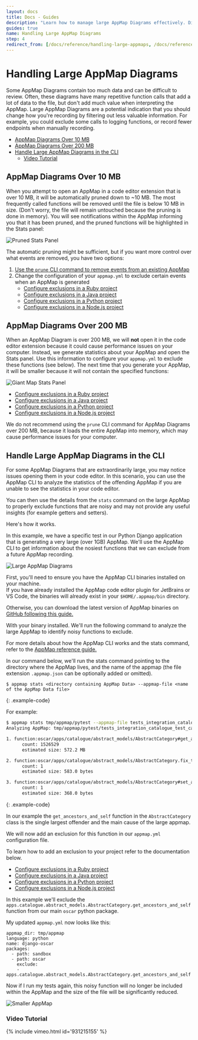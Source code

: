 ```yaml
---
layout: docs
title: Docs - Guides
description: "Learn how to manage large AppMap Diagrams effectively. Discover tips to handle AppMap Data over 10 MB and 200 MB in size, focusing on optimizing AppMap Data for better interpretation and performance."
guides: true
name: Handling Large AppMap Diagrams
step: 4
redirect_from: [/docs/reference/handling-large-appmaps, /docs/reference/guides/handling-large-appmaps, /docs/guides/handling-large-appmap-diagrams]
---
```


# Handling Large AppMap Diagrams <!-- omit in toc -->

Some AppMap Diagrams contain too much data and can be difficult to review. Often, these diagrams have many repetitive function calls that add a lot of data to the file, but don't add much value when interpreting the AppMap. Large AppMap Diagrams are a potential indication that you should change how you're recording by filtering out less valuable information. For example, you could exclude some calls to logging functions, or record fewer endpoints when manually recording.
 
- [AppMap Diagrams Over 10 MB](#appmap-diagrams-over-10-mb)
- [AppMap Diagrams Over 200 MB](#appmap-diagrams-over-200-mb)
- [Handle Large AppMap Diagrams in the CLI](#handle-large-appmap-diagrams-in-the-cli)
  - [Video Tutorial](#video-tutorial)

## AppMap Diagrams Over 10 MB

When you attempt to open an AppMap in a code editor extension that is over 10 MB, it will be automatically pruned down to ~10 MB. The most frequently called functions will be removed until the file is below 10 MB in size. (Don't worry, the file will remain untouched because the pruning is done in memory).  You will see notifications within the AppMap informing you that it has been pruned, and the pruned functions will be highlighted in the Stats panel:

![Pruned Stats Panel](/assets/img/docs/pruned_stats_panel.webp)

The automatic pruning might be sufficient, but if you want more control over what events are removed, you have two options:

1. [Use the `prune` CLI command to remove events from an existing AppMap](/docs/reference/appmap-client-cli.html#prune)
2. Change the configuration of your `appmap.yml` to exclude certain events when an AppMap is generated
    * [Configure exclusions in a Ruby project](/docs/reference/appmap-ruby.html#configuration)
    * [Configure exclusions in a Java project](/docs/reference/appmap-java.html#configuration)
    * [Configure exclusions in a Python project](/docs/reference/appmap-python.html#configuration)
    * [Configure exclusions in a Node.js project](/docs/reference/appmap-node.html#configuration)

## AppMap Diagrams Over 200 MB

When an AppMap Diagram is over 200 MB, we will **not** open it in the code editor extension because it could cause performance issues on your computer. Instead, we generate statistics about your AppMap and open the Stats panel. Use this information to configure your `appmap.yml` to exclude these functions (see below). The next time that you generate your AppMap, it will be smaller because it will not contain the specified functions:

![Giant Map Stats Panel](/assets/img/docs/giant_map_stats_panel.jpg)

* [Configure exclusions in a Ruby project](/docs/reference/appmap-ruby.html#configuration)
* [Configure exclusions in a Java project](/docs/reference/appmap-java.html#configuration)
* [Configure exclusions in a Python project](/docs/reference/appmap-python.html#configuration)
* [Configure exclusions in a Node.js project](/docs/reference/appmap-node.html#configuration)

We do not recommend using the `prune` CLI command for AppMap Diagrams over 200 MB, because it loads the entire AppMap into memory, which may cause performance issues for your computer. 

## Handle Large AppMap Diagrams in the CLI

For some AppMap Diagrams that are extraordinarily large, you may notice issues opening them in your code editor. 
In this scenario, you can use the AppMap CLI to analyze the statistics of the offending AppMap if you are unable to see the 
statistics in your code editor. 

You can then use the details from the `stats` command on the large AppMap to properly exclude functions that are noisy and may not provide any 
useful insights (for example getters and setters).

Here's how it works.

In this example, we have a specific test in our Python Django application that is generating a very large (over 1GB) AppMap.
We'll use the AppMap CLI to get information about the nosiest functions that we can exclude from a future AppMap recording.

![Large AppMap Diagrams](/assets/img/docs/guides/large-appmap-list.webp)

First, you'll need to ensure you have the AppMap CLI binaries installed on your machine.  
If you have already installed the AppMap code editor plugin for JetBrains or VS Code, the binaries will already exist 
in your `$HOME/.appmap/bin` directory. 

Otherwise, you can download the latest version of AppMap binaries on [GitHub following this guide.](/docs/reference/appmap-client-cli.html#install-appmap-cli-precompiled-binary)

With your binary installed.  We'll run the following command to analyze the large AppMap to identify noisy functions to exclude.

For more details about how the AppMap CLI works and the stats command, refer to the [AppMap reference guide.](/docs/reference/appmap-client-cli.html#stats)

In our command below, we'll run the stats command pointing to the directory where the AppMap lives, 
and the name of the appmap (the file extension `.appmap.json` can be optionally added or omitted).

```console
$ appmap stats <directory containing AppMap Data> --appmap-file <name of the AppMap Data file>
```
{: .example-code}

For example:

```bash
$ appmap stats tmp/appmap/pytest --appmap-file tests_integration_catalogue_test_category_TestMovingACategory_test_fix_tree.appmap.json
Analyzing AppMap: tmp/appmap/pytest/tests_integration_catalogue_test_category_TestMovingACategory_test_fix_tree.appmap.json

1. function:oscar/apps/catalogue/abstract_models/AbstractCategory#get_ancestors_and_self
      count: 1526529
      estimated size: 572.2 MB

2. function:oscar/apps/catalogue/abstract_models/AbstractCategory.fix_tree
      count: 1
      estimated size: 583.0 bytes

3. function:oscar/apps/catalogue/abstract_models/AbstractCategory#set_ancestors_are_public
      count: 1
      estimated size: 368.0 bytes
```
{: .example-code}

In our example the `get_ancestors_and_self` function in the `AbstractCategory` class is 
the single largest offender and the main cause of the large appmap.  

We will now add an exclusion for this function in our `appmap.yml` configuration file. 

To learn how to add an exclusion to your project refer to the documentation below.

* [Configure exclusions in a Ruby project](/docs/reference/appmap-ruby.html#configuration)
* [Configure exclusions in a Java project](/docs/reference/appmap-java.html#configuration)
* [Configure exclusions in a Python project](/docs/reference/appmap-python.html#configuration)
* [Configure exclusions in a Node.js project](/docs/reference/appmap-node.html#configuration)


In this example we'll exclude the `apps.catalogue.abstract_models.AbstractCategory.get_ancestors_and_self` function from 
our main `oscar` python package. 

My updated `appmap.yml` now looks like this:

```
appmap_dir: tmp/appmap
language: python
name: django-oscar
packages:
  - path: sandbox
  - path: oscar
    exclude: 
    - apps.catalogue.abstract_models.AbstractCategory.get_ancestors_and_self
```

Now if I run my tests again, this noisy function will no longer be included within the AppMap and the size of the file will 
be significantly reduced. 

![Smaller AppMap](/assets/img/docs/guides/smaller-appmap.webp)

### Video Tutorial

 {% include vimeo.html id='931215155' %}